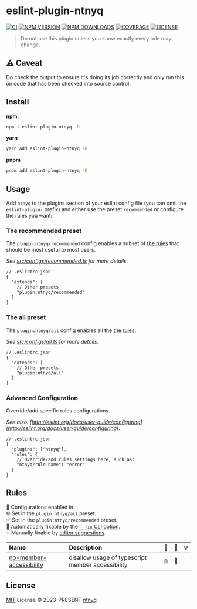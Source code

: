 # eslint-plugin-ntnyq

[![CI](https://github.com/ntnyq/eslint-plugin-ntnyq/workflows/CI/badge.svg)](https://github.com/ntnyq/eslint-plugin-ntnyq/actions)
[![NPM VERSION](https://img.shields.io/npm/v/eslint-plugin-ntnyq.svg)](https://www.npmjs.com/package/eslint-plugin-ntnyq)
[![NPM DOWNLOADS](https://img.shields.io/npm/dy/eslint-plugin-ntnyq.svg)](https://www.npmjs.com/package/eslint-plugin-ntnyq)
[![COVERAGE](https://coveralls.io/repos/github/ntnyq/eslint-plugin-ntnyq/badge.svg?branch=main)](https://coveralls.io/github/ntnyq/eslint-plugin-ntnyq?branch=main)
[![LICENSE](https://img.shields.io/github/license/ntnyq/eslint-plugin-ntnyq.svg)](https://github.com/ntnyq/eslint-plugin-ntnyq/blob/main/LICENSE)

> Do not use this plugin unless you know exactly every rule may change.

## ⚠️ Caveat

Do check the output to ensure it's doing its job correctly and only run this on code that has been checked into source control.

## Install

**npm**:

```bash
npm i eslint-plugin-ntnyq -D
```

**yarn**

```bash
yarn add eslint-plugin-ntnyq -D
```

**pnpm**

```bash
pnpm add eslint-plugin-ntnyq -D
```

## Usage

Add `ntnyq` to the plugins section of your eslint config file (you can omit the `eslint-plugin-` prefix)
and either use the preset `recommended` or configure the rules you want:

### The recommended preset

The `plugin:ntnyq/recommended` config enables a subset of [the rules](#rules) that should be most useful to most users.

_See [src/configs/recommended.ts](https://github.com/ntnyq/eslint-plugin-ntnyq/blob/main/src/configs/recommended.ts) for more details._

```jsonc
// .eslintrc.json
{
  "extends": [
    // Other presets
    "plugin:ntnyq/recommended"
  ]
}
```

### The all preset

The `plugin:ntnyq/all` config enables all the [the rules](#rules).

_See [src/configs/all.ts](https://github.com/ntnyq/eslint-plugin-ntnyq/blob/main/src/configs/all.ts) for more details._

```jsonc
// .eslintrc.json
{
  "extends": [
    // Other presets
    "plugin:ntnyq/all"
  ]
}
```

### Advanced Configuration

Override/add specific rules configurations.

_See also: [http://eslint.org/docs/user-guide/configuring](http://eslint.org/docs/user-guide/configuring)_.

```jsonc
// .eslintrc.json
{
  "plugins": ["ntnyq"],
  "rules": {
    // Override/add rules settings here, such as:
    "ntnyq/rule-name": "error"
  }
}
```

## Rules

💼 Configurations enabled in.\
🌐 Set in the `plugin:ntnyq/all` preset.\
✅ Set in the `plugin:ntnyq/recommended` preset.\
🔧 Automatically fixable by the [`--fix` CLI option](https://eslint.org/docs/user-guide/command-line-interface#--fix).\
💡 Manually fixable by [editor suggestions](https://eslint.org/docs/developer-guide/working-with-rules#providing-suggestions).

| Name                                                                                          | Description                                       | 💼  | 🔧  | 💡  |
| :-------------------------------------------------------------------------------------------- | :------------------------------------------------ | :-: | :-: | :-: |
| [no-member-accessibility](https://eslint-plugin.ntnyq.com/rules/no-member-accessibility.html) | disallow usage of typescript member accessibility | 🌐  | 🔧  |     |

## License

[MIT](./LICENSE) License © 2023-PRESENT [ntnyq](https://github.com/ntnyq)
